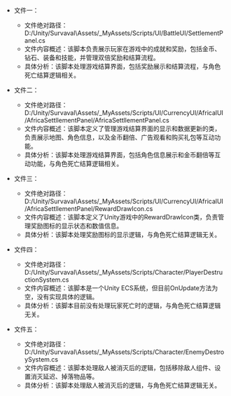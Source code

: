 * 文件一：
    * 文件绝对路径：D:/Unity/Survaval\Assets/_MyAssets/Scripts/UI/BattleUI/SettlementPanel.cs
    * 文件内容概述：该脚本负责展示玩家在游戏中的成就和奖励，包括金币、钻石、装备和技能，并管理双倍奖励和结算流程。
    * 具体分析：该脚本处理游戏结算界面，包括奖励展示和结算流程，与角色死亡结算逻辑相关。

* 文件二：
    * 文件绝对路径：D:/Unity/Survaval\Assets/_MyAssets/Scripts/UI/CurrencyUI/AfricalUI/AfricaSettllementPanel/AfricaSettllementPanel.cs
    * 文件内容概述：该脚本定义了管理游戏结算界面的显示和数据更新的类，负责展示地图、角色信息，以及金币翻倍、广告观看和购买礼包等互动功能。
    * 具体分析：该脚本处理游戏结算界面，包括角色信息展示和金币翻倍等互动功能，与角色死亡结算逻辑相关。

* 文件三：
    * 文件绝对路径：D:/Unity/Survaval\Assets/_MyAssets/Scripts/UI/CurrencyUI/AfricalUI/AfricaSettllementPanel/RewardDrawIcon.cs
    * 文件内容概述：该脚本定义了Unity游戏中的RewardDrawIcon类，负责管理奖励图标的显示状态和数值信息。
    * 具体分析：该脚本处理奖励图标的显示逻辑，与角色死亡结算逻辑无关。

* 文件四：
    * 文件绝对路径：D:/Unity/Survaval\Assets/_MyAssets/Scripts/Character/PlayerDestructionSystem.cs
    * 文件内容概述：该脚本是一个Unity ECS系统，但目前OnUpdate方法为空，没有实现具体的逻辑。
    * 具体分析：该脚本目前没有处理玩家死亡时的逻辑，与角色死亡结算逻辑无关。

* 文件五：
    * 文件绝对路径：D:/Unity/Survaval\Assets/_MyAssets/Scripts/Character/EnemyDestroySystem.cs
    * 文件内容概述：该脚本处理敌人被消灭后的逻辑，包括移除敌人组件、设置消灭延迟、掉落物品等。
    * 具体分析：该脚本处理敌人被消灭后的逻辑，与角色死亡结算逻辑无关。